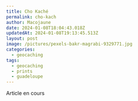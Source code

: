 ```yaml
---
title: Cho Kaché
permalink: cho-kach
author: Macojaune
date: 2024-01-08T18:04:43.018Z
updatedAt: 2024-01-08T19:13:45.513Z
layout: post
image: /pictures/pexels-bakr-magrabi-9329771.jpg
categories:
  - geocaching
tags:
  - geocaching
  - prints
  - guadeloupe
---
```


Article en cours
